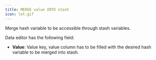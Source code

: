 ```yaml
---
title: MERGE value INTO stash
icon: let.gif
---
```


Merge hash variable to be accessible through stash variables.

Data editor has the following field:

- **Value**: Value key, value column has to be filled with the desired hash variable to be merged into stash.

